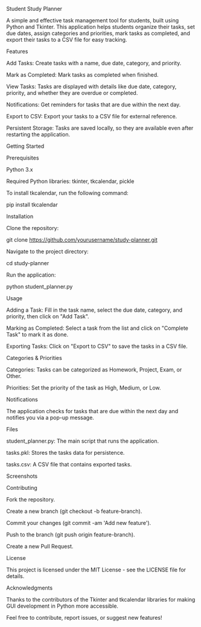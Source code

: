 Student Study Planner

A simple and effective task management tool for students, built using Python and Tkinter. This application helps students organize their tasks, set due dates, assign categories and priorities, mark tasks as completed, and export their tasks to a CSV file for easy tracking.

Features

Add Tasks: Create tasks with a name, due date, category, and priority.

Mark as Completed: Mark tasks as completed when finished.

View Tasks: Tasks are displayed with details like due date, category, priority, and whether they are overdue or completed.

Notifications: Get reminders for tasks that are due within the next day.

Export to CSV: Export your tasks to a CSV file for external reference.

Persistent Storage: Tasks are saved locally, so they are available even after restarting the application.

Getting Started

Prerequisites

Python 3.x

Required Python libraries: tkinter, tkcalendar, pickle

To install tkcalendar, run the following command:

pip install tkcalendar

Installation

Clone the repository:

git clone https://github.com/yourusername/study-planner.git

Navigate to the project directory:

cd study-planner

Run the application:

python student_planner.py

Usage

Adding a Task: Fill in the task name, select the due date, category, and priority, then click on "Add Task".

Marking as Completed: Select a task from the list and click on "Complete Task" to mark it as done.

Exporting Tasks: Click on "Export to CSV" to save the tasks in a CSV file.

Categories & Priorities

Categories: Tasks can be categorized as Homework, Project, Exam, or Other.

Priorities: Set the priority of the task as High, Medium, or Low.

Notifications

The application checks for tasks that are due within the next day and notifies you via a pop-up message.

Files

student_planner.py: The main script that runs the application.

tasks.pkl: Stores the tasks data for persistence.

tasks.csv: A CSV file that contains exported tasks.

Screenshots




Contributing

Fork the repository.

Create a new branch (git checkout -b feature-branch).

Commit your changes (git commit -am 'Add new feature').

Push to the branch (git push origin feature-branch).

Create a new Pull Request.

License

This project is licensed under the MIT License - see the LICENSE file for details.

Acknowledgments

Thanks to the contributors of the Tkinter and tkcalendar libraries for making GUI development in Python more accessible.

Feel free to contribute, report issues, or suggest new features!

